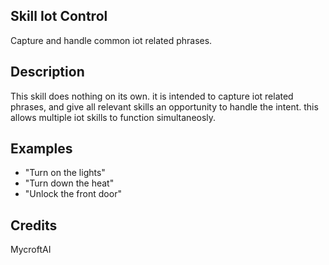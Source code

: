 ## Skill Iot Control
Capture and handle common iot related phrases.

## Description
This skill does nothing on its own. it is intended to capture iot related phrases, and give all relevant skills an opportunity to handle the intent. this allows multiple iot skills to function simultaneosly.

## Examples
 - "Turn on the lights"
 - "Turn down the heat"
 - "Unlock the front door"


## Credits
MycroftAI


